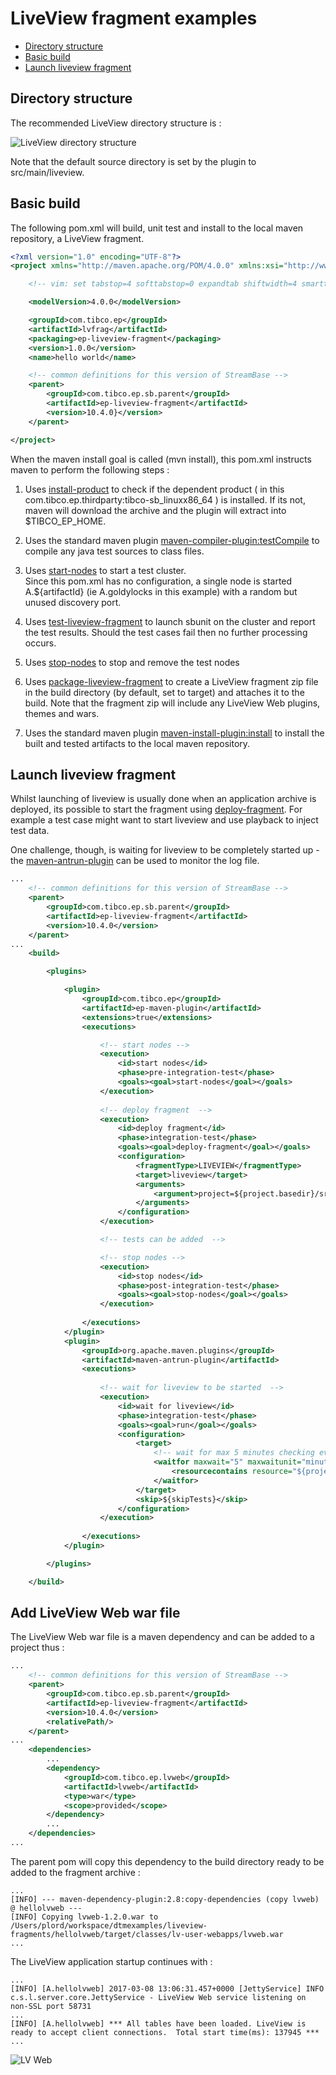 # LiveView fragment examples

* [Directory structure](#directory-structure)
* [Basic build](#basic-build)
* [Launch liveview fragment](#launch-liveview-fragment)

<a name="directory-structure"></a>

## Directory structure
  
The recommended LiveView directory structure is :
  
![LiveView directory structure](uml/liveview-structure.svg)

Note that the default source directory is set by the plugin to 
src/main/liveview.

<a name="basic-build"></a>

## Basic build

The following pom.xml will build, unit test and install to the local maven 
repository, a LiveView fragment.

``` xml
<?xml version="1.0" encoding="UTF-8"?>
<project xmlns="http://maven.apache.org/POM/4.0.0" xmlns:xsi="http://www.w3.org/2001/XMLSchema-instance" xsi:schemaLocation="http://maven.apache.org/POM/4.0.0 http://maven.apache.org/xsd/maven-4.0.0.xsd">

    <!-- vim: set tabstop=4 softtabstop=0 expandtab shiftwidth=4 smarttab : -->

    <modelVersion>4.0.0</modelVersion>

    <groupId>com.tibco.ep</groupId>
    <artifactId>lvfrag</artifactId>
    <packaging>ep-liveview-fragment</packaging>
    <version>1.0.0</version>
    <name>hello world</name>

    <!-- common definitions for this version of StreamBase -->
    <parent>
        <groupId>com.tibco.ep.sb.parent</groupId>
        <artifactId>ep-liveview-fragment</artifactId>
        <version>10.4.0}</version>
    </parent>

</project>
```

When the maven install goal is called (mvn install), this pom.xml instructs
maven to perform the following steps :
  
1. Uses [install-product](https://tibcosoftware.github.io/tibco-streaming-maven-plugin/1.5.0/ep-maven-plugin/install-product-mojo.html) to check if the 
    dependent product ( in this com.tibco.ep.thirdparty:tibco-sb_linuxx86_64 ) is
    installed.  If its not, maven will download the archive and the plugin
    will extract into $TIBCO_EP_HOME.
    
2. Uses the standard maven plugin [maven-compiler-plugin:testCompile](https://maven.apache.org/plugins/maven-compiler-plugin/testCompile-mojo.html)
    to compile any java test sources to class files.
    
3. Uses [start-nodes](https://tibcosoftware.github.io/tibco-streaming-maven-plugin/1.5.0/ep-maven-plugin/start-nodes-mojo.html) to start a test cluster.  
    Since this pom.xml has no configuration, a single node is started 
    A.$\{artifactId\} (ie A.goldylocks in this example) with a random but unused 
    discovery port.
    
4. Uses [test-liveview-fragment](https://tibcosoftware.github.io/tibco-streaming-maven-plugin/1.5.0/ep-maven-plugin/test-liveview-fragment-mojo.html) 
    to launch sbunit on the cluster and report the test results.  Should the 
    test cases fail then no further processing occurs.
    
5. Uses [stop-nodes](https://tibcosoftware.github.io/tibco-streaming-maven-plugin/1.5.0/ep-maven-plugin/stop-nodes-mojo.html) to stop and remove the test 
    nodes
  
6. Uses [package-liveview-fragment](https://tibcosoftware.github.io/tibco-streaming-maven-plugin/1.5.0/ep-maven-plugin/package-liveview-fragment-mojo.html) 
    to create a LiveView fragment zip file in the build directory (by 
    default, set to target) and attaches it to the build.  Note that the fragment
    zip will include any LiveView Web plugins, themes and wars.
    
7. Uses the standard maven plugin [maven-install-plugin:install](https://maven.apache.org/plugins/maven-install-plugin/install-mojo.html)
    to install the built and tested artifacts to the local maven repository.
    

<a name="launch-liveview-fragment"></a>

## Launch liveview fragment

Whilst launching of liveview is usually done when an application archive is
deployed, its possible to start the fragment using [deploy-fragment](https://tibcosoftware.github.io/tibco-streaming-maven-plugin/1.5.0/ep-maven-plugin/deploy-fragment-mojo.html).
For example a test case might want to start liveview and use playback to inject
test data.

One challenge, though, is waiting for liveview to be completely started up -
the [maven-antrun-plugin](http://maven.apache.org/plugins/maven-antrun-plugin/)
can be used to monitor the log file.
  
``` xml
...
    <!-- common definitions for this version of StreamBase -->
    <parent>
        <groupId>com.tibco.ep.sb.parent</groupId>
        <artifactId>ep-liveview-fragment</artifactId>
        <version>10.4.0</version>
    </parent>
...
    <build>

        <plugins>

            <plugin>
                <groupId>com.tibco.ep</groupId>
                <artifactId>ep-maven-plugin</artifactId>
                <extensions>true</extensions>
                <executions>

                    <!-- start nodes -->
                    <execution>
                        <id>start nodes</id>
                        <phase>pre-integration-test</phase>
                        <goals><goal>start-nodes</goal></goals>
                    </execution>
                    
                    <!-- deploy fragment  -->
                    <execution>
                        <id>deploy fragment</id>
                        <phase>integration-test</phase>
                        <goals><goal>deploy-fragment</goal></goals>
                        <configuration>
                            <fragmentType>LIVEVIEW</fragmentType>
                            <target>liveview</target>
                            <arguments>
                                <argument>project=${project.basedir}/src/main/liveview</argument>
                            </arguments>
                        </configuration>
                    </execution>

                    <!-- tests can be added  -->

                    <!-- stop nodes -->
                    <execution>
                        <id>stop nodes</id>
                        <phase>post-integration-test</phase>
                        <goals><goal>stop-nodes</goal></goals>
                    </execution>
                    
                </executions>
            </plugin>
            <plugin>
                <groupId>org.apache.maven.plugins</groupId>
                <artifactId>maven-antrun-plugin</artifactId>
                <executions>
                
                    <!-- wait for liveview to be started  -->
                    <execution>
                        <id>wait for liveview</id>
                        <phase>integration-test</phase>
                        <goals><goal>run</goal></goals>
                        <configuration>
                            <target>
                                <!-- wait for max 5 minutes checking every 500ms -->
                                <waitfor maxwait="5" maxwaitunit="minute" checkevery="500">
                                    <resourcecontains resource="${project.build.directory}/test-nodes/A.${project.artifactId}/liveview0.out" substring="LiveView is ready to accept client connections"/>
                                </waitfor>
                            </target>
                            <skip>${skipTests}</skip>
                        </configuration>
                    </execution>
                    
                </executions>
            </plugin>

        </plugins>

    </build>
```

## Add LiveView Web war file

The LiveView Web war file is a maven dependency and can be added to a project
thus :
  
``` xml
...
    <!-- common definitions for this version of StreamBase -->
    <parent>
        <groupId>com.tibco.ep.sb.parent</groupId>
        <artifactId>ep-liveview-fragment</artifactId>
        <version>10.4.0</version>
        <relativePath/>
    </parent>
...
    <dependencies>
        ...
        <dependency>
            <groupId>com.tibco.ep.lvweb</groupId>
            <artifactId>lvweb</artifactId>
            <type>war</type>
            <scope>provided</scope>
        </dependency>
        ...
    </dependencies>
...
```

The parent pom will copy this dependency to the build directory ready to be added to the fragment archive :

``` shell
...
[INFO] --- maven-dependency-plugin:2.8:copy-dependencies (copy lvweb) @ hellolvweb ---
[INFO] Copying lvweb-1.2.0.war to /Users/plord/workspace/dtmexamples/liveview-fragments/hellolvweb/target/classes/lv-user-webapps/lvweb.war
...
```

The LiveView application startup continues with :
  
``` shell
...
[INFO] [A.hellolvweb] 2017-03-08 13:06:31.457+0000 [JettyService] INFO  c.s.l.server.core.JettyService - LiveView Web service listening on non-SSL port 58731
...
[INFO] [A.hellolvweb] *** All tables have been loaded. LiveView is ready to accept client connections.  Total start time(ms): 137945 ***
...
```

![LV Web](images/lvweb.png)

